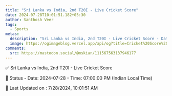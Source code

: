 ```yaml
---
title: "Sri Lanka vs India, 2nd T20I - Live Cricket Score"
date: 2024-07-28T10:01:51.182+05:30
author: Santhosh Veer
tags:
  - Sports
metas:
  description: "Sri Lanka vs India, 2nd T20I - Live Cricket Score - Date: 2024-07-28 - Time: 07:00:00 PM (Indian Local Time)"
  image: https://ogimageblog.vercel.app/api/og?title=Cricket%20Score%20%F0%9F%8F%8F
comments:
  src: https://mastodon.social/@mskian/111567563137946177
---
```


✅ Sri Lanka vs India, 2nd T20I - Live Cricket Score

📑 Status - Date: 2024-07-28 - Time: 07:00:00 PM (Indian Local Time)

<!--more-->

📝 Last Updated on : 7/28/2024, 10:01:51 AM
